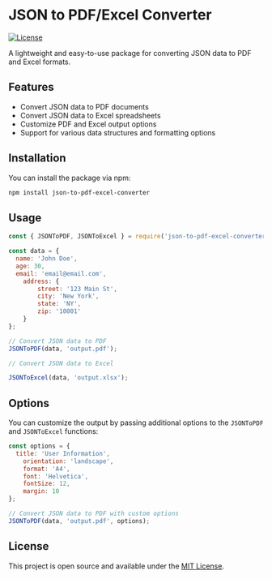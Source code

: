 # JSON to PDF/Excel Converter

[![License](https://img.shields.io/badge/license-MIT-blue.svg)](https://opensource.org/licenses/MIT)

A lightweight and easy-to-use package for converting JSON data to PDF and Excel formats.

## Features

- Convert JSON data to PDF documents
- Convert JSON data to Excel spreadsheets
- Customize PDF and Excel output options
- Support for various data structures and formatting options

## Installation

You can install the package via npm:

```bash
npm install json-to-pdf-excel-converter
```

## Usage

```javascript
const { JSONToPDF, JSONToExcel } = require('json-to-pdf-excel-converter');

const data = {
  name: 'John Doe',
  age: 30,
  email: 'email@email.com',
    address: {
        street: '123 Main St',
        city: 'New York',
        state: 'NY',
        zip: '10001'
    }
};

// Convert JSON data to PDF
JSONToPDF(data, 'output.pdf');

// Convert JSON data to Excel

JSONToExcel(data, 'output.xlsx');
```

## Options

You can customize the output by passing additional options to the `JSONToPDF` and `JSONToExcel` functions:

```javascript
const options = {
  title: 'User Information',
    orientation: 'landscape',
    format: 'A4',
    font: 'Helvetica',
    fontSize: 12,
    margin: 10
};

// Convert JSON data to PDF with custom options
JSONToPDF(data, 'output.pdf', options);
```

## License

This project is open source and available under the [MIT License](https://opensource.org/licenses/MIT).
